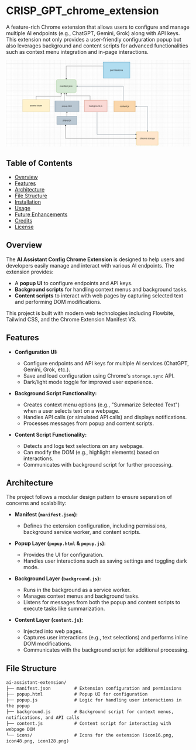 # CRISP_GPT_chrome_extension
A feature-rich Chrome extension that allows users to configure and manage multiple AI endpoints (e.g., ChatGPT, Gemini, Grok) along with API keys. This extension not only provides a user-friendly configuration popup but also leverages background and content scripts for advanced functionalities such as context menu integration and in-page interactions.


![Bruh_AI](assets/architecture.png)



## Table of Contents

- [Overview](#overview)
- [Features](#features)
- [Architecture](#architecture)
- [File Structure](#file-structure)
- [Installation](#installation)
- [Usage](#usage)
- [Future Enhancements](#future-enhancements)
- [Credits](#credits)
- [License](#license)

## Overview

The **AI Assistant Config Chrome Extension** is designed to help users and developers easily manage and interact with various AI endpoints. The extension provides:
- A **popup UI** to configure endpoints and API keys.
- **Background scripts** for handling context menus and background tasks.
- **Content scripts** to interact with web pages by capturing selected text and performing DOM modifications.

This project is built with modern web technologies including Flowbite, Tailwind CSS, and the Chrome Extension Manifest V3.

## Features

- **Configuration UI:**  
  - Configure endpoints and API keys for multiple AI services (ChatGPT, Gemini, Grok, etc.).
  - Save and load configuration using Chrome's `storage.sync` API.
  - Dark/light mode toggle for improved user experience.

- **Background Script Functionality:**  
  - Creates context menu options (e.g., "Summarize Selected Text") when a user selects text on a webpage.
  - Handles API calls (or simulated API calls) and displays notifications.
  - Processes messages from popup and content scripts.

- **Content Script Functionality:**  
  - Detects and logs text selections on any webpage.
  - Can modify the DOM (e.g., highlight elements) based on interactions.
  - Communicates with background script for further processing.

## Architecture

The project follows a modular design pattern to ensure separation of concerns and scalability:

- **Manifest (`manifest.json`):**  
  - Defines the extension configuration, including permissions, background service worker, and content scripts.
  
- **Popup Layer (`popup.html` & `popup.js`):**  
  - Provides the UI for configuration.
  - Handles user interactions such as saving settings and toggling dark mode.
  
- **Background Layer (`background.js`):**  
  - Runs in the background as a service worker.
  - Manages context menus and background tasks.
  - Listens for messages from both the popup and content scripts to execute tasks like summarization.
  
- **Content Layer (`content.js`):**  
  - Injected into web pages.
  - Captures user interactions (e.g., text selections) and performs inline DOM modifications.
  - Communicates with the background script for additional processing.

## File Structure

```plaintext
ai-assistant-extension/
├── manifest.json         # Extension configuration and permissions
├── popup.html            # Popup UI for configuration
├── popup.js              # Logic for handling user interactions in the popup
├── background.js         # Background script for context menus, notifications, and API calls
├── content.js            # Content script for interacting with webpage DOM
└── icons/                # Icons for the extension (icon16.png, icon48.png, icon128.png)
